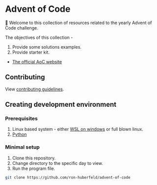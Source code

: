 # Advent of Code

👋 Welcome to this collection of resources related to the yearly Advent of Code challenge.  

The objectives of this collection - 
1. Provide some solutions examples.
2. Provide starter kit.

* [The official AoC website](https://adventofcode.com/)
## Contributing
View [contributing guidelines](https://github.com/PythonFreeCourse/lms/blob/master/CONTRIBUTING.md).

## Creating development environment
### Prerequisites
1. Linux based system - either [WSL on windows](https://docs.microsoft.com/en-us/windows/wsl/install-win10) or full blown linux.
2. [Python](https://www.python.org/downloads/release/python-385/) 

### Minimal setup
1. Clone this repository.
2. Change directory to the specific day to view.
3. Run the program file.

```bash
git clone https://github.com/ron-huberfeld/advent-of-code
```
